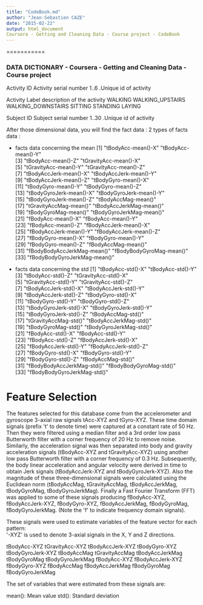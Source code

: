 ```yaml
---
title: "CodeBook.md"
author: "Jean-Sebastien CAZE"
date: "2015-02-22"
output: html_document
Coursera - Getting and Cleaning Data - Course project - CodeBook
---
```


===========
### DATA DICTIONARY - Coursera - Getting and Cleaning Data - Course project

Activity ID
 Activity serial number
 1..6 .Unique id of activity

Activity Label
 description of the activity 
 WALKING
 WALKING_UPSTAIRS
 WALKING_DOWNSTAIRS
 SITTING
 STANDING
 LAYING

Subject ID
 Subject serial number
 1..30 .Unique id of activity

After those dimensional data, you will find the fact data :
2 types of facts data :
* facts data concerning the mean 
 [1] "tBodyAcc-mean()-X"           "tBodyAcc-mean()-Y"          
 [3] "tBodyAcc-mean()-Z"           "tGravityAcc-mean()-X"       
 [5] "tGravityAcc-mean()-Y"        "tGravityAcc-mean()-Z"       
 [7] "tBodyAccJerk-mean()-X"       "tBodyAccJerk-mean()-Y"      
 [9] "tBodyAccJerk-mean()-Z"       "tBodyGyro-mean()-X"         
[11] "tBodyGyro-mean()-Y"          "tBodyGyro-mean()-Z"         
[13] "tBodyGyroJerk-mean()-X"      "tBodyGyroJerk-mean()-Y"     
[15] "tBodyGyroJerk-mean()-Z"      "tBodyAccMag-mean()"         
[17] "tGravityAccMag-mean()"       "tBodyAccJerkMag-mean()"     
[19] "tBodyGyroMag-mean()"         "tBodyGyroJerkMag-mean()"    
[21] "fBodyAcc-mean()-X"           "fBodyAcc-mean()-Y"          
[23] "fBodyAcc-mean()-Z"           "fBodyAccJerk-mean()-X"      
[25] "fBodyAccJerk-mean()-Y"       "fBodyAccJerk-mean()-Z"      
[27] "fBodyGyro-mean()-X"          "fBodyGyro-mean()-Y"         
[29] "fBodyGyro-mean()-Z"          "fBodyAccMag-mean()"         
[31] "fBodyBodyAccJerkMag-mean()"  "fBodyBodyGyroMag-mean()"    
[33] "fBodyBodyGyroJerkMag-mean()"

* facts data concerning the std 
 [1] "tBodyAcc-std()-X"           "tBodyAcc-std()-Y"          
 [3] "tBodyAcc-std()-Z"           "tGravityAcc-std()-X"       
 [5] "tGravityAcc-std()-Y"        "tGravityAcc-std()-Z"       
 [7] "tBodyAccJerk-std()-X"       "tBodyAccJerk-std()-Y"      
 [9] "tBodyAccJerk-std()-Z"       "tBodyGyro-std()-X"         
[11] "tBodyGyro-std()-Y"          "tBodyGyro-std()-Z"         
[13] "tBodyGyroJerk-std()-X"      "tBodyGyroJerk-std()-Y"     
[15] "tBodyGyroJerk-std()-Z"      "tBodyAccMag-std()"         
[17] "tGravityAccMag-std()"       "tBodyAccJerkMag-std()"     
[19] "tBodyGyroMag-std()"         "tBodyGyroJerkMag-std()"    
[21] "fBodyAcc-std()-X"           "fBodyAcc-std()-Y"          
[23] "fBodyAcc-std()-Z"           "fBodyAccJerk-std()-X"      
[25] "fBodyAccJerk-std()-Y"       "fBodyAccJerk-std()-Z"      
[27] "fBodyGyro-std()-X"          "fBodyGyro-std()-Y"         
[29] "fBodyGyro-std()-Z"          "fBodyAccMag-std()"         
[31] "fBodyBodyAccJerkMag-std()"  "fBodyBodyGyroMag-std()"    
[33] "fBodyBodyGyroJerkMag-std()"


Feature Selection 
=================

The features selected for this database come from the accelerometer and gyroscope 3-axial raw signals tAcc-XYZ and tGyro-XYZ. These time domain signals (prefix 't' to denote time) were captured at a constant rate of 50 Hz. Then they were filtered using a median filter and a 3rd order low pass Butterworth filter with a corner frequency of 20 Hz to remove noise. Similarly, the acceleration signal was then separated into body and gravity acceleration signals (tBodyAcc-XYZ and tGravityAcc-XYZ) using another low pass Butterworth filter with a corner frequency of 0.3 Hz. 
Subsequently, the body linear acceleration and angular velocity were derived in time to obtain Jerk signals (tBodyAccJerk-XYZ and tBodyGyroJerk-XYZ). Also the magnitude of these three-dimensional signals were calculated using the Euclidean norm (tBodyAccMag, tGravityAccMag, tBodyAccJerkMag, tBodyGyroMag, tBodyGyroJerkMag). 
Finally a Fast Fourier Transform (FFT) was applied to some of these signals producing fBodyAcc-XYZ, fBodyAccJerk-XYZ, fBodyGyro-XYZ, fBodyAccJerkMag, fBodyGyroMag, fBodyGyroJerkMag. (Note the 'f' to indicate frequency domain signals). 

These signals were used to estimate variables of the feature vector for each pattern:  
'-XYZ' is used to denote 3-axial signals in the X, Y and Z directions.

tBodyAcc-XYZ
tGravityAcc-XYZ
tBodyAccJerk-XYZ
tBodyGyro-XYZ
tBodyGyroJerk-XYZ
tBodyAccMag
tGravityAccMag
tBodyAccJerkMag
tBodyGyroMag
tBodyGyroJerkMag
fBodyAcc-XYZ
fBodyAccJerk-XYZ
fBodyGyro-XYZ
fBodyAccMag
fBodyAccJerkMag
fBodyGyroMag
fBodyGyroJerkMag

The set of variables that were estimated from these signals are: 

mean(): Mean value
std(): Standard deviation
